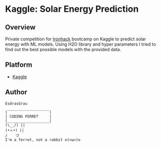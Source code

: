 # Kaggle: Solar Energy Prediction



## Overview

Private competition for [Ironhack](https://www.ironhack.com/en) bootcamp on Kaggle to predict solar energy with ML models. 
Using H2O library and hyper parameters I tried to find out the best possible models with the provided data. 



## Platform

- [Kaggle](https://www.kaggle.com/c/solar-energy-prediction-datamex0320)

  

## Author

`EsdrasGrau`

```
|‾‾‾‾‾‾‾‾‾‾‾‾‾‾‾‾‾‾‾|
| CODING FERRET     |
|___________________|
(\__/) ||
(•ㅅ•) ||
/ 　 づ
I'm a ferret, not a rabbit o(>ω<)o
```

